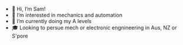 - 👋 Hi, I’m Sam!
- 👀 I’m interested in mechanics and automation
- 🌱 I’m currently doing my A levels
- 🎓 Looking to persue mech or electronic engnineering in Aus, NZ or S'pore



